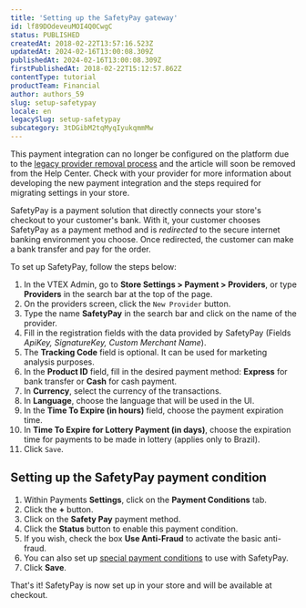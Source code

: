 ```yaml
---
title: 'Setting up the SafetyPay gateway'
id: lf89DOdeveuMOI4Q0CwgC
status: PUBLISHED
createdAt: 2018-02-22T13:57:16.523Z
updatedAt: 2024-02-16T13:00:08.309Z
publishedAt: 2024-02-16T13:00:08.309Z
firstPublishedAt: 2018-02-22T15:12:57.862Z
contentType: tutorial
productTeam: Financial
author: authors_59
slug: setup-safetypay
locale: en
legacySlug: setup-safetypay
subcategory: 3tDGibM2tqMyqIyukqmmMw
---
```


<div class="alert alert-danger">This payment integration can no longer be configured on the platform due to the <a href="https://help.vtex.com/en/announcements/legacy-payment-connectors-will-be-discontinued-in-2024--4R5YIjUu1IWkiOHzXtQU14">legacy provider removal process</a> and the article will soon be removed from the Help Center. Check with your provider for more information about developing the new payment integration and the steps required for migrating settings in your store.</div>

SafetyPay is a payment solution that directly connects your store's checkout to your customer's bank. With it, your customer chooses SafetyPay as a payment method and is *redirected* to the secure internet banking environment you choose. Once redirected, the customer can make a bank transfer and pay for the order.

To set up SafetyPay, follow the steps below:

1. In the VTEX Admin, go to __Store Settings > Payment > Providers__, or type __Providers__ in the search bar at the top of the page.
2. On the providers screen, click the `New Provider` button.
3. Type the name __SafetyPay__ in the search bar and click on the name of the provider.
4. Fill in the registration fields with the data provided by SafetyPay (Fields *ApiKey, SignatureKey, Custom Merchant Name*).
5. The __Tracking Code__ field is optional. It can be used for marketing analysis purposes.
6. In the __Product ID__ field, fill in the desired payment method: __Express__ for bank transfer or __Cash__ for cash payment.
7. In __Currency__, select the currency of the transactions.
8. In __Language__, choose the language that will be used in the UI.
9. In the __Time To Expire (in hours)__ field, choose the payment expiration time.
10. In __Time To Expire for Lottery Payment (in days)__, choose the expiration time for payments to be made in lottery (applies only to Brazil).
11. Click `Save`.

## Setting up the SafetyPay payment condition

1. Within Payments __Settings__, click on the __Payment Conditions__ tab.
2. Click the __+__ button.
3. Click on the __Safety Pay__ payment method.
4. Click the __Status__ button to enable this payment condition.
5. If you wish, check the box __Use Anti-Fraud__ to activate the basic anti-fraud.
7. You can also set up [special payment conditions](/en/tutorial/special-conditions) to use with SafetyPay.
8. Click __Save__.

That's it! SafetyPay is now set up in your store and will be available at checkout.
